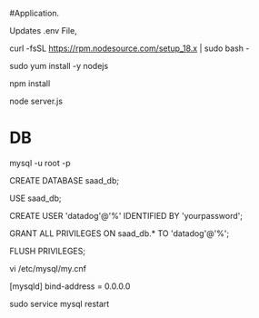 #Application.

Updates .env File,

curl -fsSL https://rpm.nodesource.com/setup_18.x | sudo bash -

sudo yum install -y nodejs

npm install

node server.js

# DB

mysql -u root -p

CREATE DATABASE saad_db;

USE saad_db;

CREATE USER 'datadog'@'%' IDENTIFIED BY 'yourpassword';

GRANT ALL PRIVILEGES ON saad_db.* TO 'datadog'@'%';

FLUSH PRIVILEGES;

vi /etc/mysql/my.cnf

[mysqld]
bind-address = 0.0.0.0

sudo service mysql restart
